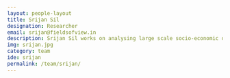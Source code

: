 ```yaml
---
layout: people-layout
title: Srijan Sil
designation: Researcher
email: srijan@fieldsofview.in
description: Srijan Sil works on analysing large­ scale socio­-economic data and structuring econometric models. Previously, he has worked with the Indian Institute of Management (IIM­A) and Progressive Media Group. He has completed his post­-graduate studies in Actuarial Economics from Madras School of Economics, Chennai, and graduate studies in Economics from University of Calcutta. He spends hours of leisure listening to music and strumming a guitar.
img: srijan.jpg
category: team
ide: srijan
permalink: /team/srijan/
---
```

